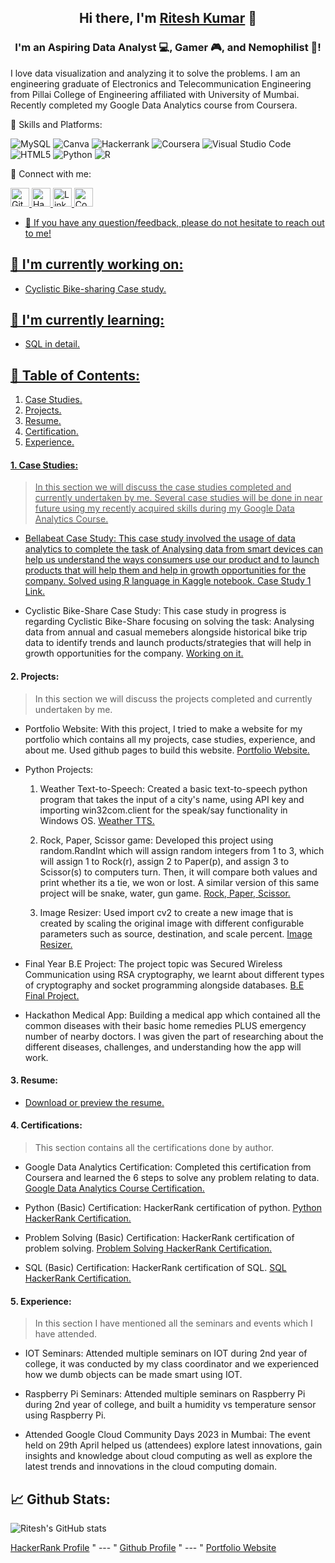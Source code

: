 <h2 align="center">
Hi there, I'm <a href="https://www.hackerrank.com/kumarritra18extc" target="_blank" rel="noreferrer">Ritesh Kumar</a> 👋
</h2>

<h3 align="center">
I'm an Aspiring Data Analyst 💻, Gamer 🎮, and Nemophilist 🌴!
</h3> 

I love data visualization and analyzing it to solve the problems. I am an engineering graduate of Electronics and Telecommunication Engineering from Pillai College of Engineering affiliated with University of Mumbai. Recently completed my Google Data Analytics course from Coursera.

💼 Skills and Platforms:

![MySQL](https://img.shields.io/badge/mysql-%2300f.svg?style=for-the-badge&logo=mysql&logoColor=white)
![Canva](https://img.shields.io/badge/Canva-%2300C4CC.svg?style=for-the-badge&logo=Canva&logoColor=white)
![Hackerrank](https://img.shields.io/badge/-Hackerrank-2EC866?style=for-the-badge&logo=HackerRank&logoColor=white)
![Coursera](https://img.shields.io/badge/Coursera-%230056D2.svg?style=for-the-badge&logo=Coursera&logoColor=white)
![Visual Studio Code](https://img.shields.io/badge/Visual%20Studio%20Code-0078d7.svg?style=for-the-badge&logo=visual-studio-code&logoColor=white)
![HTML5](https://img.shields.io/badge/html5-%23E34F26.svg?style=for-the-badge&logo=html5&logoColor=white)
![Python](https://img.shields.io/badge/python-3670A0?style=for-the-badge&logo=python&logoColor=ffdd54)
![R](https://img.shields.io/badge/r-%23276DC3.svg?style=for-the-badge&logo=r&logoColor=white)


🤝 Connect with me:

<a href="https://github.com/Ritesh-zt0"><img src="https://cdn.worldvectorlogo.com/logos/github-icon-1.svg" alt="Github" width="30" height="30" /> <a href="https://www.hackerrank.com/kumarritra18extc/"><img src="https://cdn.worldvectorlogo.com/logos/hackerrank-4.svg" alt="HackerRank" width="30" height="30" /> <a href="https://www.linkedin.com/in/ritesh-kumar-16774b200"><img src="https://cdn.worldvectorlogo.com/logos/linkedin-icon-2.svg" alt="LinkedIn" width="30" height="30" /> <a href="https://www.coursera.org/account/accomplishments/specialization/certificate/E9D5PH3AFTQU"><img src="https://cdn.worldvectorlogo.com/logos/coursera.svg" alt="Coursera" width="30" height="30" /> 
* 💬 If you have any question/feedback, please do not hesitate to reach out to me!

## 🔭 I'm currently working on:
- Cyclistic Bike-sharing Case study.
 
## 🌱 I'm currently learning:
* SQL in detail.

## 📝 Table of Contents:
1. Case Studies.
2. Projects.
3. Resume.
4. Certification.
5. Experience.

#### 1. Case Studies:
 > In this section we will discuss the case studies completed and currently undertaken by me. Several case studies will be done in near future using my recently acquired skills during my Google Data Analytics Course.

* Bellabeat Case Study: This case study involved the usage of data analytics to complete the task of Analysing data from smart devices can help us understand the ways consumers use our product and to launch products that will help them and help in growth opportunities for the company. Solved using R language in Kaggle notebook.
[Case Study 1 Link.](https://www.kaggle.com/code/eta43riteshkumar/bellabeat-case-study-2-gdac)

* Cyclistic Bike-Share Case Study: This case study in progress is regarding Cyclistic Bike-Share focusing on solving the task: Analysing data from annual and casual memebers alongside historical bike trip data to identify trends and launch products/strategies that will help in growth opportunities for the company.
[Working on it.]()


#### 2. Projects:
 > In this section we will discuss the projects completed and currently undertaken by me.

* Portfolio Website: With this project, I tried to make a website for my portfolio which contains all my projects, case studies, experience, and about me. Used github pages to build this website.
[Portfolio Website.](https://ritesh-zt0.github.io/riteshkumar.github_portfolio.io/)
 
* Python Projects: 
  1. Weather Text-to-Speech: Created a basic text-to-speech python program that takes the input of a city's name, using API key and importing win32com.client for the speak/say functionality in Windows OS.
 [Weather TTS.](https://github.com/Ritesh-zt0/riteshkumar.github_portfolio.io/blob/main/Projects/weather_text_to_speech.py)
 
  2. Rock, Paper, Scissor game: Developed this project using random.RandInt which will assign random integers from 1 to 3, which will assign 1 to Rock(r), assign 2 to Paper(p), and assign 3 to Scissor(s) to computers turn. Then, it will compare both values and print whether its a tie, we won or lost. A similar version of this same project will be snake, water, gun game.
[Rock, Paper, Scissor.](https://github.com/Ritesh-zt0/riteshkumar.github.io/blob/main/rock%2Cpaper%2Cscissor%20game.py)
 
  3. Image Resizer: Used import cv2 to create a new image that is created by scaling the original image with different configurable parameters such as source, destination, and scale percent.
[Image Resizer.](https://github.com/Ritesh-zt0/riteshkumar.github_portfolio.io/blob/main/Projects/image_resizer.py)

* Final Year B.E Project: The project topic was Secured Wireless Communication using RSA cryptography, we learnt about different types of cryptography and socket programming alongside databases.
[B.E Final Project.](https://github.com/Ritesh-zt0/riteshkumar.github.io/blob/main/Final%20BE%20Blackbook.pdf)
 
* Hackathon Medical App: Building a medical app which contained all the common diseases with their basic home remedies PLUS emergency number of nearby doctors. I was given the part of researching about the different diseases, challenges, and understanding how the app will work.


#### 3. Resume:
* [Download or preview the resume.](https://github.com/Ritesh-zt0/riteshkumar.github_portfolio.io/blob/main/Resume/Ritesh_Resume_2023.pdf)

#### 4. Certifications:
 > This section contains all the certifications done by author.

* Google Data Analytics Certification: Completed this certification from Coursera and learned the 6 steps to solve any problem relating to data.
[Google Data Analytics Course Certification.](https://www.coursera.org/account/accomplishments/specialization/certificate/E9D5PH3AFTQU)

* Python (Basic) Certification: HackerRank certification of python.
[Python HackerRank Certification.](https://www.hackerrank.com/certificates/7f1ce0ec6aba)

* Problem Solving (Basic) Certification: HackerRank certification of problem solving.
[Problem Solving HackerRank Certification.](https://www.hackerrank.com/certificates/2c358870b981)

* SQL (Basic) Certification: HackerRank certification of SQL.
[SQL HackerRank Certification.](https://www.hackerrank.com/certificates/5d33b416e53f)

#### 5. Experience:
 > In this section I have mentioned all the seminars and events which I have attended.

* IOT Seminars: Attended multiple seminars on IOT during 2nd year of college, it was conducted by my class coordinator and we experienced how we dumb objects can be made smart using IOT.

* Raspberry Pi Seminars: Attended multiple seminars on Raspberry Pi during 2nd year of college, and built a humidity vs temperature sensor using Raspberry Pi.

* Attended Google Cloud Community Days 2023 in Mumbai: The event held on 29th April helped us (attendees) explore latest innovations, gain insights and knowledge about cloud computing as well as explore the latest trends and innovations in the cloud computing domain.

## 📈 Github Stats:
 ![Ritesh's GitHub stats](https://github-readme-stats.vercel.app/api?username=ritesh-zt0&theme=auto&show_icons=true)
 
 <a href="https://www.hackerrank.com/kumarritra18extc?hr_r=1">HackerRank Profile</a>
 " --- "
 <a href="https://github.com/Ritesh-zt0">Github Profile</a>
 " --- "
 <a href="https://ritesh-zt0.github.io/riteshkumar.github_portfolio.io/">Portfolio Website</a>
